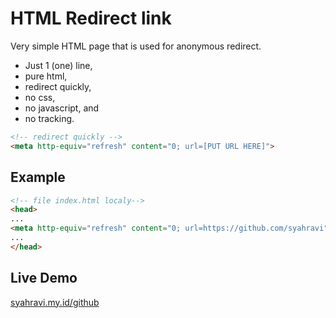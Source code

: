 # HTML Redirect link
Very simple HTML page that is used for anonymous redirect.

- Just 1 (one) line,
- pure html,
- redirect quickly,
- no css,
- no javascript, and
- no tracking.

```html
<!-- redirect quickly -->
<meta http-equiv="refresh" content="0; url=[PUT URL HERE]">
```

## Example

```html
<!-- file index.html localy-->
<head>
...
<meta http-equiv="refresh" content="0; url=https://github.com/syahravi">
...
</head>
```

## Live Demo
[syahravi.my.id/github](https://syahravi.my.id/github)
